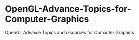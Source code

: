 # OpenGL-Advance-Topics-for-Computer-Graphics
OpenGL Advance Topics and resources for Computer Graphics
